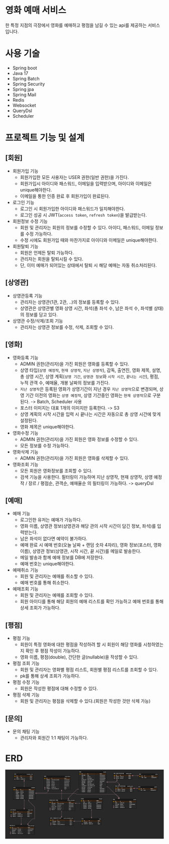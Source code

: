 # 영화 예매 서비스

한 특정 지점의 극장에서 영화를 예매하고 평점을 남길 수 있는 api를 제공하는 서비스입니다.

# 사용 기술

- Spring boot
- Java 17
- Spring Batch
- Spring Security
- Spring jpa
- Spring Mail
- Redis
- Websocket
- QueryDsl
- Scheduler

# 프로젝트 기능 및 설계

## [회원]

- 회원가입 기능
    - 회원가입한 모든 사용자는 USER 권한(일반 권한)을 가진다.
    - 회원가입시 아이디와 패스워드, 이메일을 입력받으며, 아이디와 이메일은 unique해야한다.
    - 이메일을 통한 인증 완료 후 회원가입이 완료된다.
- 로그인 기능
    - 로그인 시 회원가입한 아이디와 패스워드가 일치해야한다.
    - 로그인 성공 시 JWT(`access token`, `refresh token`)을 발급받는다.
- 회원정보 수정 기능
    - 회원 및 관리자는 회원의 정보를 수정할 수 있다. 아이디, 패스워드, 이메일 정보를 수정 가능하다.
    - 수정 시에도 회원가입 때와 마찬가지로 아이디와 이메일은 unique해야한다.
- 회원탈퇴 기능
    - 회원은 언제든 탈퇴 가능하다.
    - 관리자는 회원을 탈퇴시킬 수 있다.
    - 단, 이미 예매가 되어있는 상태에서 탈퇴 시 해당 예매는 자동 취소처리된다.

## [상영관]

- 상영관등록 기능
    - 관리자는 상영관(1관, 2관, ..)의 정보를 등록할 수 있다.
    - 상영관은 상영관별 영화 상영 시간, 좌석(총 좌석 수, 남은 좌석 수, 좌석별 상태)의 정보를 담고 있다.
- 상영관 수정/삭제/조회 기능
    - 관리자는 상영관 정보를 수정, 삭제, 조회할 수 있다.

## [영화]

- 영화등록 기능
    - ADMIN 권한(관리자)을 가진 회원은 영화를 등록할 수 있다.
    - 상영 타입(`상영 예정작`, `현재 상영작`, `지난 상영작`), 감독, 출연진, 영화 제목, 설명, 총 상영 시간, 상영
      계획(`상영 기간`, `상영관 정보`와 `시작 시간`, `끝나는 시간`), 평점, 누적 관객 수, 예매율, 개봉 날짜의 정보를 가진다.
    - `지난 상영작`은 등록된 영화가 상영기간이 지난 경우 `지난 상영작`으로 변경되며, 상영 기간 이전의 영화는 `상영 예정작`, 상영 기간중인
      영화는 `현재 상영작`으로 구분된다. -> Batch, Scheduler 사용
    - 포스터 이미지는 대표 1개의 이미지만 등록한다. -> S3
    - 상영 계획의 시작 시간을 입력 시 끝나는 시간은 자동으로 총 상영 시간에 맞게 설정된다.
    - 영화 제목은 unique해야한다.
- 영화수정 기능
    - ADMIN 권한(관리자)을 가진 회원은 영화 정보를 수정할 수 있다.
    - 모든 정보를 수정 가능하다.
- 영화삭제 기능
    - ADMIN 권한(관리자)을 가진 회원은 영화를 삭제할 수 있다.
- 영화조회 기능
    - 모든 회원은 영화정보를 조회할 수 있다.
    - 검색 기능을 사용한다. 필터링이 가능하며 지난 상영작, 현재 상영작, 상영 예정작 / 장르 / 평점순, 관객순, 예매율순 의 필터링이 가능하다. -> queryDsl

## [예매]

- 예매 기능
    - 로그인한 유저는 예매가 가능하다.
    - 영화 이름, 상영관 정보(상영관과 해당 관의 시작 시간이 담긴 정보, 좌석)를 입력받는다.
    - 남은 좌석이 없다면 예약이 불가하다.
    - 예매 완료 시 예매 번호(오늘 날짜 + 랜덤 숫자 4자리), 영화 정보(포스터, 영화 이름), 상영관 정보(상영관, 시작 시간, 끝 시간)를 메일로 발송한다.
    - 메일 발송과 함께 예매 정보를 DB에 저장한다.
    - 예매 번호는 unique해야한다.
- 예매취소 기능
    - 회원 및 관리자는 예매를 취소할 수 있다.
    - 예매 번호를 통해 취소한다.
- 예매조회 기능
    - 회원 및 관리자는 예매를 조회할 수 있다.
    - 회원 아이디를 통해 해당 회원의 예매 리스트를 확인 가능하고 예매 번호를 통해 상세 조회가 가능하다.

## [평점]

- 평점 기능
    - 회원이 특정 영화에 대한 평점을 작성하려 할 시 회원이 해당 영화를 시청하였는지 확인 후 평점 작성이 가능하다.
    - 영화 이름, 평점(double), 간단한 글(nullable)을 작성할 수 있다.
- 평점 조회 기능
    - 회원 및 관리자는 영화별 평점 리스트, 회원별 평점 리스트를 조회할 수 있다.
    - pk를 통해 상세 조회가 가능하다.
- 평점 수정 기능
    - 회원은 작성한 평점에 대해 수정할 수 있다.
- 평점 삭제 기능
    - 회원 및 관리자는 평점을 삭제할 수 있다.(회원은 작성한 것만 삭제 가능)

## [문의]

- 문의 채팅 기능
    - 관리자와 회원간 1:1 채팅이 가능하다.

# ERD

![img.png](doc/erd.png)